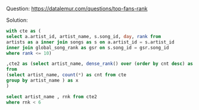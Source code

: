 Question: https://datalemur.com/questions/top-fans-rank

Solution: 
```sql
with cte as (
select a.artist_id, artist_name, s.song_id, day, rank from 
artists as a inner join songs as s on a.artist_id = s.artist_id
inner join global_song_rank as gsr on s.song_id = gsr.song_id
where rank <= 10)

,cte2 as (select artist_name, dense_rank() over (order by cnt desc) as rnk
from
(select artist_name, count(*) as cnt from cte 
group by artist_name ) as x 
)

select artist_name , rnk from cte2
where rnk < 6
```